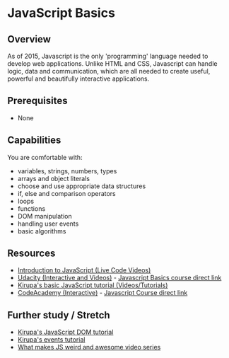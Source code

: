 # JavaScript Basics

## Overview
As of 2015, Javascript is the only 'programming' language needed to develop web applications. Unlike HTML and CSS, Javascript can handle logic, data and communication, which are all needed to create useful, powerful and beautifully interactive applications.

## Prerequisites
- None

## Capabilities
You are comfortable with:

- variables, strings, numbers, types
- arrays and object literals
- choose and use appropriate data structures
- if, else and comparison operators
- loops
- functions
- DOM manipulation
- handling user events
- basic algorithms

## Resources
- [Introduction to JavaScript (Live Code Videos)](/resources/js-101-tutorial-series-VIDEO)
- [Udacity (Interactive and Videos)](/resources/js-udacity-VIDEO) - [Javascript Basics course direct link](https://www.udacity.com/course/viewer#!/c-ud804/l-1946788554/m-1948898566)
- [Kirupa's basic JavaScript tutorial (Videos/Tutorials)](/resources/js-basics-series-kirupa-MULTIMODAL)
- [CodeAcademy (Interactive)](/resources/js-codeacademy-INTERACTIVE) - [Javascript Course direct link](https://www.codecademy.com/learn/javascript)

## Further study / Stretch
- [Kirupa's JavaScript DOM tutorial](/resources/js-dom-kirupa-TUTORIAL)
- [Kirupa's events tutorial](/resources/js-events-series-kirupa-MULTIMODAL)
- [What makes JS weird and awesome video series](/resources/js-intermediate-5-concepts-VIDEO)
